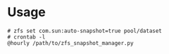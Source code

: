 # Usage
```console
# zfs set com.sun:auto-snapshot=true pool/dataset
# crontab -l
@hourly /path/to/zfs_snapshot_manager.py
```
